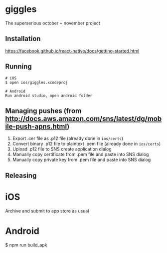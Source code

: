 # giggles

The superserious october + november project

## Installation

https://facebook.github.io/react-native/docs/getting-started.html

## Running

    # iOS
    $ open ios/giggles.xcodeproj

    # Android
    Run android studio, open android folder

## Managing pushes (from http://docs.aws.amazon.com/sns/latest/dg/mobile-push-apns.html)

   1. Export .cer file as .p12 file (already done in `ios/certs`)
   2. Convert binary .p12 file to plaintext .pem file (already done in `ios/certs`)
   3. Upload .p12 file to SNS create application dialog
   4. Manually copy certificate from .pem file and paste into SNS dialog
   5. Manually copy private key from .pem file and paste into SNS dialog

## Releasing

  # iOS
  Archive and submit to app store as usual

  # Android
  $ npm run build_apk
